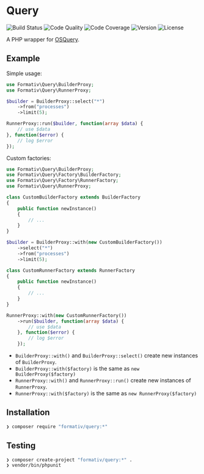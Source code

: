 # Query

![Build Status](http://img.shields.io/travis/formativ/query.svg?style=flat-square)
![Code Quality](http://img.shields.io/scrutinizer/g/formativ/query.svg?style=flat-square)
![Code Coverage](http://img.shields.io/scrutinizer/coverage/g/formativ/query.svg?style=flat-square)
![Version](http://img.shields.io/packagist/v/formativ/query.svg?style=flat-square)
![License](http://img.shields.io/packagist/l/formativ/query.svg?style=flat-square)

A PHP wrapper for [OSQuery](http://osquery.io).

## Example

Simple usage:

```php
use Formativ\Query\BuilderProxy;
use Formativ\Query\RunnerProxy;

$builder = BuilderProxy::select("*")
    ->from("processes")
    ->limit(5);

RunnerProxy::run($builder, function(array $data) {
    // use $data
}, function($error) {
    // log $error
});
```

Custom factories:

```php
use Formativ\Query\BuilderProxy;
use Formativ\Query\Factory\BuilderFactory;
use Formativ\Query\Factory\RunnerFactory;
use Formativ\Query\RunnerProxy;

class CustomBuilderFactory extends BuilderFactory
{
    public function newInstance()
    {
        // ...
    }
}

$builder = BuilderProxy::with(new CustomBuilderFactory())
    ->select("*")
    ->from("processes")
    ->limit(5);

class CustomRunnerFactory extends RunnerFactory
{
    public function newInstance()
    {
        // ...
    }
}

RunnerProxy::with(new CustomRunnerFactory())
    ->run($builder, function(array $data) {
        // use $data
    }, function($error) {
        // log $error
    });
```

- `BuilderProxy::with()` and `BuilderProxy::select()` create new instances of `BuilderProxy`.
- `BuilderProxy::with($factory)` is the same as `new BuilderProxy($factory)`
- `RunnerProxy::with()` and `RunnerProxy::run()` create new instances of `RunnerProxy`.
- `RunnerProxy::with($factory)` is the same as `new RunnerProxy($factory)`

## Installation

```sh
❯ composer require "formativ/query:*"
```

## Testing

```sh
❯ composer create-project "formativ/query:*" .
❯ vendor/bin/phpunit
```
